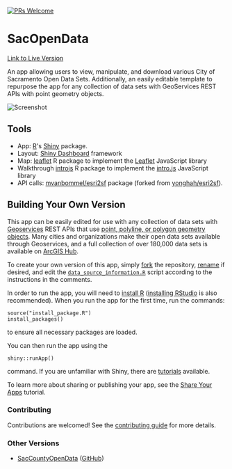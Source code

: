 [![PRs Welcome](https://img.shields.io/badge/PRs-welcome-brightgreen.svg?style=flat-square)](https://opensource.guide/how-to-contribute/)

# SacOpenData

[Link to Live Version](https://mvanbommel.shinyapps.io/SacOpenData/)

An app allowing users to view, manipulate, and download various City of Sacramento Open Data Sets. Additionally, an easily editable template to repurpose the app for any collection of data sets with GeoServices REST APIs with point geometry objects.

![Screenshot](screenshot.png)

## Tools
- App: [R](https://www.r-project.org/)'s [Shiny](https://shiny.rstudio.com/) package.
- Layout: [Shiny Dashboard](https://rstudio.github.io/shinydashboard/) framework
- Map: [leaflet](https://rstudio.github.io/leaflet/) R package to implement the [Leaflet](https://leafletjs.com/) JavaScript library 
- Walkthrough [introjs](https://github.com/carlganz/rintrojs) R package to implement the [intro.js](https://introjs.com/docs/) JavaScript library 
- API calls: [mvanbommel/esri2sf](https://github.com/mvanbommel/esri2sf) package (forked from [yonghah/esri2sf](https://github.com/yonghah/esri2sf)).

## Building Your Own Version
This app can be easily edited for use with any collection of data sets with [Geoservices](http://geoservices.github.io/) REST APIs that use [point, polyline, or polygon geometry objects](https://developers.arcgis.com/documentation/common-data-types/geometry-objects.htm). Many cities and organizations make their open data sets available through Geoservices, and a full collection of over 180,000 data sets is available on [ArcGIS Hub](https://hub.arcgis.com/search?collection=Dataset).

To create your own version of this app, simply [fork](https://help.github.com/en/github/getting-started-with-github/fork-a-repo) the repository, [rename](https://help.github.com/en/github/administering-a-repository/renaming-a-repository) if desired, and edit the [`data_source_information.R`](https://github.com/mvanbommel/SacOpenData/blob/master/data_source_information.R) script according to the instructions in the comments.

In order to run the app, you will need to [install R](https://cran.r-project.org/) ([installing RStudio](https://rstudio.com/products/rstudio/) is also recommended). When you run the app for the first time, run the commands:
```
source("install_package.R")
install_packages()
```
to ensure all necessary packages are loaded. 

You can then run the app using the 
```
shiny::runApp()
```
command. If you are unfamiliar with Shiny, there are [tutorials](https://shiny.rstudio.com/tutorial/) available.

To learn more about sharing or publishing your app, see the [Share Your Apps](https://shiny.rstudio.com/tutorial/written-tutorial/lesson7/) tutorial.

### Contributing
Contributions are welcomed! See the [contributing guide](https://github.com/mvanbommel/SacOpenData/blob/master/CONTRIBUTING.md) for more details.

### Other Versions
- [SacCountyOpenData](https://mvanbommel.shinyapps.io/SacCountyOpenData/) ([GitHub](https://github.com/mvanbommel/SacCountyOpenData))
